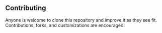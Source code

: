 
## Contributing

Anyone is welcome to clone this repository and improve it as they see fit. Contributions, forks, and customizations are encouraged!
